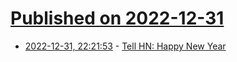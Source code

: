# [Published on 2022-12-31](index.md)

* [2022-12-31, 22:21:53](https://news.ycombinator.com/item?id=34201366) - [Tell HN: Happy New Year](https://news.ycombinator.com/item?id=34201366)
